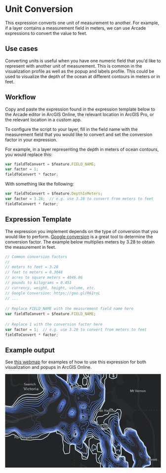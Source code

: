 # Unit Conversion

This expression converts one unit of measurement to another. For example, if a layer contains a measurement field in meters, we can use Arcade expressions to convert the value to feet.

## Use cases

Converting units is useful when you have one numeric field that you'd like to represent with another unit of measurement. This is common in the visualization profile as well as the popup and labels profile. This could be used to visualize the depth of the ocean at different contours in meters or in feet. 

## Workflow

Copy and paste the expression found in the expression template below to the Arcade editor in ArcGIS Online, the relevant location in ArcGIS Pro, or the relevant location in a custom app.

To configure the script to your layer, fill in the field name with the measurement field that you would like to convert and set the conversion factor in your expression.

For example, in a layer representing the depth in meters of ocean contours, you would replace this:

```js
var fieldToConvert = $feature.FIELD_NAME;
var factor = 1;  
fieldToConvert * factor;
```

With something like the following:

```js
var fieldToConvert = $feature.DepthInMeters;
var factor = 3.28;  // e.g. use 3.28 to convert from meters to feet
fieldToConvert * factor;
```

## Expression Template
The expression you implement depends on the type of conversion that you would like to perform. [Google conversion](https://goo.gl/R61roL) is a great tool to determine the conversion factor. The example below multiplies meters by 3.28 to obtain the measurement in feet. 

```js
// Common conversion factors
//
// meters to feet = 3.28
// feet to meters = 0.3048
// acres to square meters = 4046.86
// pounds to kilograms = 0.453
// currency, weight, height, volume, etc.
// Google Conversion: https://goo.gl/R61roL 
// ... 

// Replace FIELD_NAME with the measurement field name here
var fieldToConvert = $feature.FIELD_NAME;

// Replace 1 with the conversion factor here
var factor = 1;  // e.g. use 3.28 to convert from meters to feet
fieldToConvert * factor;
```

## Example output

See [this webmap](https://urbanobservatory.maps.arcgis.com/home/webmap/viewer.html?webmap=6211aae5a03148c4b646376e21afef76) for examples of how to use this expression for both visualization and popups in ArcGIS Online. 

![Change Over Time](./images/unit-conversion.png)
